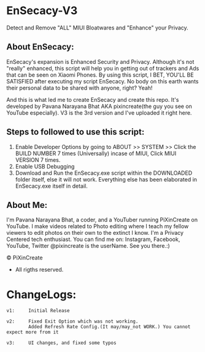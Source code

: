 # EnSecacy-V3

Detect and Remove "ALL" MIUI Bloatwares and "Enhance" your Privacy.


## About EnSecacy:
   EnSecacy's expansion is Enhanced Security and Privacy. Although it's not "really" enhanced,
this script will help you in getting out of trackers
and Ads that can be seen on Xiaomi Phones. By using this script, I  BET, YOU'LL BE SATISFIED after
executing my script EnSecacy. No body on this earth wants their personal data to be shared with anyone, right? Yeah!

And this is what led me to create EnSecacy and create this repo.
It's developed by Pavana Narayana Bhat AKA pixincreate(the guy you see on YouTube especially).
V3 is the 3rd version and I've uploaded it right here.

## Steps to followed to use this script:
1. Enable Developer Options by going to ABOUT >> SYSTEM >> Click the BUILD NUMBER 7 times (Universally) incase of MIUI, Click MIUI VERSION 7 times.
2. Enable USB Debugging
3. Download and Run the EnSecacy.exe script within the DOWNLOADED folder itself, else it will not work.
Everything else has been elaborated in EnSecacy.exe itself in detail.

## About Me:
I'm Pavana Narayana Bhat, a coder, and a YouTuber running PiXinCreate on YouTube. 
I make videos related to Photo editing where I teach my fellow viewers to edit photos on their own to the extinct I know. 
I'm a Privacy Centered tech enthusiast.
You can find me on: Instagram, Facebook, YouTube, Twitter
   @pixincreate is the userName. See you there.:)

© PiXinCreate
- All rigths reserved.

# ChangeLogs:

	v1: 	Initial Release

	v2: 	Fixed Exit Option which was not working.
			Added Refresh Rate Config.(It may/may_not WORK.) You cannot expect more from it
		
	v3: 	UI changes, and fixed some typos
	
	
		
